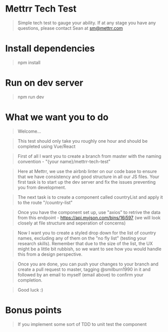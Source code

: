 # Mettrr Tech Test

> Simple tech test to gauge your ability. If at any stage you have any questions, please contact Sean at sm@mettrr.com

# Install dependencies

> npm install

# Run on dev server

> npm run dev

# What we want you to do

> Welcome...

> This test should only take you roughly one hour and should be completed using Vue/React

> First of all I want you to create a branch from master with the naming convention - "{your name}/mettrr-tech-test"

> Here at Mettrr, we use the airbnb linter on our code base to ensure that we have consistency and good structure in all our JS files. Your first task is to start up the dev server and fix the issues preventing you from development.

> The next task is to create a component called countryList and apply it to the route "/country-list"

> Once you have the component set up, use "axios" to retrive the data from this endpoint - https://api.myjson.com/bins/16i597 (we will look closely at file structure and seperation of concerns)

> Now I want you to create a styled drop down for the list of country names, excluding any of them on the "no fly list" (testing your research skills). Remember that due to the size of the list, the UX might be a little bit rubbish, so we want to see how you would handle this from a design perspective.

> Once you are done, you can push your changes to your branch and create a pull request to master, tagging @smilburn1990 in it and followed by an email to myself (email above) to confirm your completion.

> Good luck :)

# Bonus points

> If you implement some sort of TDD to unit test the component

